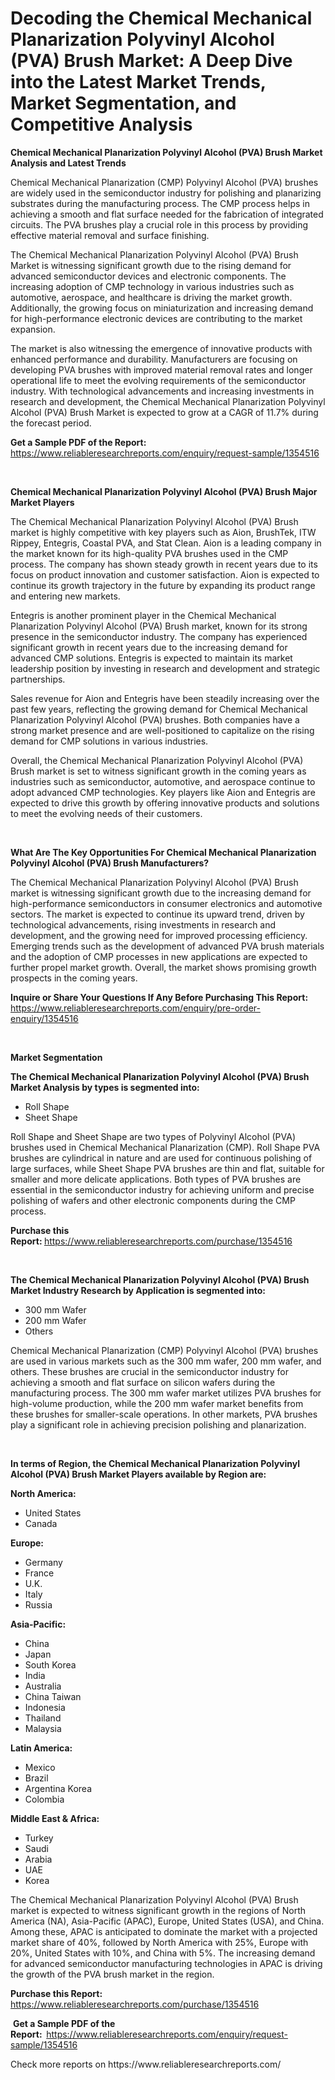 <p><h1>Decoding the Chemical Mechanical Planarization Polyvinyl Alcohol (PVA) Brush Market: A Deep Dive into the Latest Market Trends, Market Segmentation, and Competitive Analysis</h1></p><p><strong>Chemical Mechanical Planarization Polyvinyl Alcohol (PVA) Brush Market Analysis and Latest Trends</strong></p>
<p><p>Chemical Mechanical Planarization (CMP) Polyvinyl Alcohol (PVA) brushes are widely used in the semiconductor industry for polishing and planarizing substrates during the manufacturing process. The CMP process helps in achieving a smooth and flat surface needed for the fabrication of integrated circuits. The PVA brushes play a crucial role in this process by providing effective material removal and surface finishing.</p><p>The Chemical Mechanical Planarization Polyvinyl Alcohol (PVA) Brush Market is witnessing significant growth due to the rising demand for advanced semiconductor devices and electronic components. The increasing adoption of CMP technology in various industries such as automotive, aerospace, and healthcare is driving the market growth. Additionally, the growing focus on miniaturization and increasing demand for high-performance electronic devices are contributing to the market expansion.</p><p>The market is also witnessing the emergence of innovative products with enhanced performance and durability. Manufacturers are focusing on developing PVA brushes with improved material removal rates and longer operational life to meet the evolving requirements of the semiconductor industry. With technological advancements and increasing investments in research and development, the Chemical Mechanical Planarization Polyvinyl Alcohol (PVA) Brush Market is expected to grow at a CAGR of 11.7% during the forecast period.</p></p>
<p><strong>Get a Sample PDF of the Report:&nbsp;</strong> <a href="https://www.reliableresearchreports.com/enquiry/request-sample/1354516">https://www.reliableresearchreports.com/enquiry/request-sample/1354516</a></p>
<p>&nbsp;</p>
<p><strong>Chemical Mechanical Planarization Polyvinyl Alcohol (PVA) Brush Major Market Players</strong></p>
<p><p>The Chemical Mechanical Planarization Polyvinyl Alcohol (PVA) Brush market is highly competitive with key players such as Aion, BrushTek, ITW Rippey, Entegris, Coastal PVA, and Stat Clean. Aion is a leading company in the market known for its high-quality PVA brushes used in the CMP process. The company has shown steady growth in recent years due to its focus on product innovation and customer satisfaction. Aion is expected to continue its growth trajectory in the future by expanding its product range and entering new markets.</p><p>Entegris is another prominent player in the Chemical Mechanical Planarization Polyvinyl Alcohol (PVA) Brush market, known for its strong presence in the semiconductor industry. The company has experienced significant growth in recent years due to the increasing demand for advanced CMP solutions. Entegris is expected to maintain its market leadership position by investing in research and development and strategic partnerships.</p><p>Sales revenue for Aion and Entegris have been steadily increasing over the past few years, reflecting the growing demand for Chemical Mechanical Planarization Polyvinyl Alcohol (PVA) brushes. Both companies have a strong market presence and are well-positioned to capitalize on the rising demand for CMP solutions in various industries.</p><p>Overall, the Chemical Mechanical Planarization Polyvinyl Alcohol (PVA) Brush market is set to witness significant growth in the coming years as industries such as semiconductor, automotive, and aerospace continue to adopt advanced CMP technologies. Key players like Aion and Entegris are expected to drive this growth by offering innovative products and solutions to meet the evolving needs of their customers.</p></p>
<p>&nbsp;</p>
<p><strong>What Are The Key Opportunities For Chemical Mechanical Planarization Polyvinyl Alcohol (PVA) Brush Manufacturers?</strong></p>
<p><p>The Chemical Mechanical Planarization Polyvinyl Alcohol (PVA) Brush market is witnessing significant growth due to the increasing demand for high-performance semiconductors in consumer electronics and automotive sectors. The market is expected to continue its upward trend, driven by technological advancements, rising investments in research and development, and the growing need for improved processing efficiency. Emerging trends such as the development of advanced PVA brush materials and the adoption of CMP processes in new applications are expected to further propel market growth. Overall, the market shows promising growth prospects in the coming years.</p></p>
<p><strong>Inquire or Share Your Questions If Any Before Purchasing This Report:</strong> <a href="https://www.reliableresearchreports.com/enquiry/pre-order-enquiry/1354516">https://www.reliableresearchreports.com/enquiry/pre-order-enquiry/1354516</a></p>
<p>&nbsp;</p>
<p><strong>Market Segmentation</strong></p>
<p><strong>The Chemical Mechanical Planarization Polyvinyl Alcohol (PVA) Brush Market Analysis by types is segmented into:</strong></p>
<p><ul><li>Roll Shape</li><li>Sheet Shape</li></ul></p>
<p><p>Roll Shape and Sheet Shape are two types of Polyvinyl Alcohol (PVA) brushes used in Chemical Mechanical Planarization (CMP). Roll Shape PVA brushes are cylindrical in nature and are used for continuous polishing of large surfaces, while Sheet Shape PVA brushes are thin and flat, suitable for smaller and more delicate applications. Both types of PVA brushes are essential in the semiconductor industry for achieving uniform and precise polishing of wafers and other electronic components during the CMP process.</p></p>
<p><strong>Purchase this Report:&nbsp;</strong><a href="https://www.reliableresearchreports.com/purchase/1354516">https://www.reliableresearchreports.com/purchase/1354516</a></p>
<p>&nbsp;</p>
<p><strong>The Chemical Mechanical Planarization Polyvinyl Alcohol (PVA) Brush Market Industry Research by Application is segmented into:</strong></p>
<p><ul><li>300 mm Wafer</li><li>200 mm Wafer</li><li>Others</li></ul></p>
<p><p>Chemical Mechanical Planarization (CMP) Polyvinyl Alcohol (PVA) brushes are used in various markets such as the 300 mm wafer, 200 mm wafer, and others. These brushes are crucial in the semiconductor industry for achieving a smooth and flat surface on silicon wafers during the manufacturing process. The 300 mm wafer market utilizes PVA brushes for high-volume production, while the 200 mm wafer market benefits from these brushes for smaller-scale operations. In other markets, PVA brushes play a significant role in achieving precision polishing and planarization.</p></p>
<p>&nbsp;</p>
<p><strong>In terms of Region, the Chemical Mechanical Planarization Polyvinyl Alcohol (PVA) Brush Market Players available by Region are:</strong></p>
<p>
    <p> <strong> North America: </strong>
        <ul>
            <li>United States</li>
            <li>Canada</li>
        </ul>
        </p> 
    <p> <strong> Europe: </strong>
        <ul>
            <li>Germany</li>
            <li>France</li>
            <li>U.K.</li>
            <li>Italy</li>
            <li>Russia</li>
        </ul>
        </p> 
    <p> <strong> Asia-Pacific: </strong>
        <ul>
            <li>China</li>
            <li>Japan</li>
            <li>South Korea</li>
            <li>India</li>
            <li>Australia</li>
            <li>China Taiwan</li>
            <li>Indonesia</li>
            <li>Thailand</li>
            <li>Malaysia</li>
        </ul>
        </p> 
    <p> <strong> Latin America: </strong>
        <ul>
            <li>Mexico</li>
            <li>Brazil</li>
            <li>Argentina Korea</li>
            <li>Colombia</li>
        </ul>
        </p> 
    <p> <strong> Middle East & Africa: </strong>
        <ul>
            <li>Turkey</li>
            <li>Saudi</li>
            <li>Arabia</li>
            <li>UAE</li>
            <li>Korea</li>
        </ul>
    </p>
    </p>
<p><p>The Chemical Mechanical Planarization Polyvinyl Alcohol (PVA) Brush market is expected to witness significant growth in the regions of North America (NA), Asia-Pacific (APAC), Europe, United States (USA), and China. Among these, APAC is anticipated to dominate the market with a projected market share of 40%, followed by North America with 25%, Europe with 20%, United States with 10%, and China with 5%. The increasing demand for advanced semiconductor manufacturing technologies in APAC is driving the growth of the PVA brush market in the region.</p></p>
<p><strong>Purchase this Report: </strong><a href="https://www.reliableresearchreports.com/purchase/1354516">https://www.reliableresearchreports.com/purchase/1354516</a></p>
<p>&nbsp;<strong>Get a Sample PDF of the Report:&nbsp;&nbsp;</strong><a href="https://www.reliableresearchreports.com/enquiry/request-sample/1354516">https://www.reliableresearchreports.com/enquiry/request-sample/1354516</a></p>
<p><strong></strong></p>
<p>Check more reports on https://www.reliableresearchreports.com/</p>